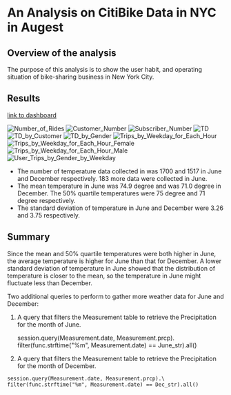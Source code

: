 # An Analysis on CitiBike Data in NYC in Augest

## Overview of the analysis
The purpose of this analysis is to show the user habit, and operating situation of bike-sharing business in New York City.

## Results
[link to dashboard](https://public.tableau.com/profile/ziqin.zhu#!/vizhome/Challenge_16174206363420/Story1?publish=yes)

![Number_of_Rides](/Images/Number_of_Rides.png)
![Customer_Number](/Images/Customer_Number.png)
![Subscriber_Number](/Images/Subscriber_Number.png)
![TD](/Images/TD.png)
![TD_by_Customer](/Images/TD_by_Customer.png)
![TD_by_Gender](/Images/TD_by_Gender.png)
![Trips_by_Weekday_for_Each_Hour](/Images/Trips_by_Weekday_for_Each_Hour.png)
![Trips_by_Weekday_for_Each_Hour_Female](/Images/Trips_by_Weekday_for_Each_Hour_Female.png)
![Trips_by_Weekday_for_Each_Hour_Male](/Images/Trips_by_Weekday_for_Each_Hour_Male.png)
![User_Trips_by_Gender_by_Weekday](/Images/User_Trips_by_Gender_by_Weekday.png)

 - The number of temperature data collected in was 1700 and 1517 in June and December respectively. 183 more data were collected in June.
 - The mean temperature in June was 74.9 degree and was 71.0 degree in December. The 50% quartile temperatures were 75 degree and 71 degree respectively. 
 - The standard deviation of temperature in June and December were 3.26 and 3.75 respectively.


## Summary
Since the mean and 50% quartile temperatures were both higher in June, the average temperature is higher for June than that for December. A lower standard deviation of temperature in June showed that the distribution of temperature is closer to the mean, so the temperature in June might fluctuate less than December.

Two additional queries to perform to gather more weather data for June and December:
 1. A query that filters the Measurement table to retrieve the Precipitation for the month of June.
	
	session.query(Measurement.date, Measurement.prcp).\
	filter(func.strftime("%m", Measurement.date) == June_str).all()

 2.  A query that filters the Measurement table to retrieve the Precipitation for the month of December.

	session.query(Measurement.date, Measurement.prcp).\
	filter(func.strftime("%m", Measurement.date) == Dec_str).all()
